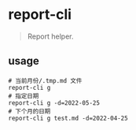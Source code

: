 # report-cli
> Report helper.

## usage
```shell
# 当前月份/.tmp.md 文件
report-cli g
# 指定日期
report-cli g -d=2022-05-25
# 下个月的日期
report-cli g test.md -d=2022-04-25
```

